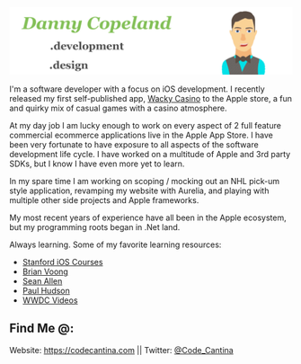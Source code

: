 
![minime](githubbanner2.png)

I'm a software developer with a focus on iOS development. I recently released my first self-published app, [Wacky Casino](https://apps.apple.com/us/app/wacky-casino/id1556778552) to the Apple store, a fun and quirky mix of casual games with a casino atmosphere.

At my day job I am lucky enough to work on every aspect of 2 full feature commercial ecommerce applications live in the Apple App Store. I have been very fortunate to have exposure to all aspects of the software development life cycle. I have worked on a multitude of Apple and 3rd party SDKs, but I know I have even more yet to learn. 

In my spare time I am working on scoping / mocking out an NHL pick-um style application, revamping my website with Aurelia, and playing with multiple other side projects and Apple frameworks.

My most recent years of experience have all been in the Apple ecosystem, but my programming roots began in .Net land.

Always learning. Some of my favorite learning resources:
* [Stanford iOS Courses](https://www.youtube.com/playlist?list=PLpGHT1n4-mAsxuRxVPv7kj4-dQYoC3VVu)
* [Brian Voong](https://www.youtube.com/c/LetsBuildThatApp)
* [Sean Allen](https://www.youtube.com/c/SeanAllen) 
* [Paul Hudson](https://www.youtube.com/c/PaulHudson)
* [WWDC Videos](https://developer.apple.com/videos/)

## Find Me @:
Website: https://codecantina.com || Twitter: [@Code_Cantina](https://twitter.com/Code_Cantina)





